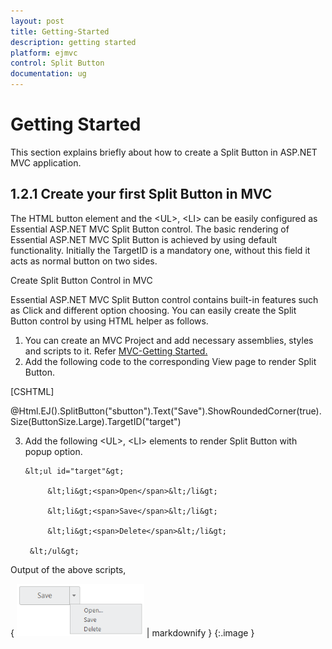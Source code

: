 ```yaml
---
layout: post
title: Getting-Started
description: getting started 
platform: ejmvc
control: Split Button
documentation: ug
---
```


# Getting Started 

This section explains briefly about how to create a Split Button in ASP.NET MVC application.

## 1.2.1 Create your first Split Button in MVC

The HTML button element and the &lt;UL&gt;, &lt;LI&gt; can be easily configured as Essential ASP.NET MVC Split Button control.  The basic rendering of Essential ASP.NET MVC Split Button is achieved by using default functionality. Initially the TargetID is a mandatory one, without this field it acts as normal button on two sides.

Create Split Button Control in MVC

Essential ASP.NET MVC Split Button control contains built-in features such as Click and different option choosing. You can easily create the Split Button control by using HTML helper as follows.

1. You can create an MVC Project and add necessary assemblies, styles and scripts to it.  Refer [MVC-Getting Started.](http://help.syncfusion.com/ug/js/Documents/gettingstartedwithmv.htm)
2. Add the following code to the corresponding View page to render Split Button.



[CSHTML]

@Html.EJ().SplitButton("sbutton").Text("Save").ShowRoundedCorner(true).Size(ButtonSize.Large).TargetID("target")



3. Add the following &lt;UL&gt;, &lt;LI&gt; elements to render Split Button with popup option.



       &lt;ul id="target"&gt;

            &lt;li&gt;<span>Open</span>&lt;/li&gt;

            &lt;li&gt;<span>Save</span>&lt;/li&gt;

            &lt;li&gt;<span>Delete</span>&lt;/li&gt;

        &lt;/ul&gt;      



Output of the above scripts,



{ ![C:/Users/ApoorvahR/Desktop/1.png](Getting-Started_images/Getting-Started_img1.png) | markdownify }
{:.image }


